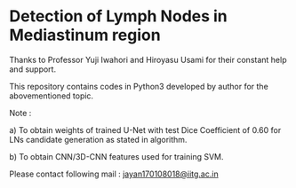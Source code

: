 # Detection of Lymph Nodes in Mediastinum region

Thanks to Professor Yuji Iwahori and Hiroyasu Usami for their constant help and support.

This repository contains codes in Python3 developed by author for the abovementioned topic.


Note :

a) To obtain weights of trained U-Net with test Dice Coefficient of 0.60 for LNs candidate generation as stated in algorithm.

b) To obtain CNN/3D-CNN features used for training SVM.

Please contact following mail : jayan170108018@iitg.ac.in
